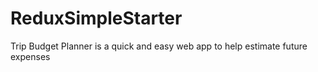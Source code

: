 # ReduxSimpleStarter

Trip Budget Planner is a quick and easy web app to help estimate future expenses